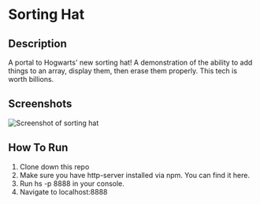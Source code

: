 # Sorting Hat
## Description
A portal to Hogwarts' new sorting hat! A demonstration of the ability to add things to an array, display them, then erase them properly. This tech is worth billions.
## Screenshots
![Screenshot of sorting hat](https://i.ibb.co/tpjymVr/Screen-Shot-2020-02-18-at-10-14-35.png)
## How To Run
1. Clone down this repo
1. Make sure you have http-server installed via npm. You can find it here.
1. Run hs -p 8888 in your console.
1. Navigate to localhost:8888